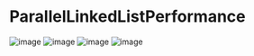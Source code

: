 # ParallelLinkedListPerformance
![image](https://user-images.githubusercontent.com/58337761/219942941-c034b859-2868-4ab5-a219-81176d0ece27.png)
![image](https://user-images.githubusercontent.com/58337761/219942952-4a6f35d7-ff27-4545-b57e-7eb2a238d4e8.png)
![image](https://user-images.githubusercontent.com/58337761/219942957-a7f20f7f-29a7-49f9-a61e-006ecc87eadb.png)
![image](https://user-images.githubusercontent.com/58337761/219942967-7c9ffb42-0a4c-413f-89e6-924502c04f41.png)
